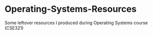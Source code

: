 # Operating-Systems-Resources
Some leftover resources I produced during Operating Systems course (CSE321) 
